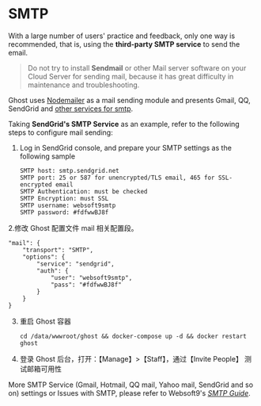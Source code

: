 # SMTP

With a large number of users' practice and feedback, only one way is recommended, that is, using the **third-party SMTP service** to send the email.

> Do not try to install **Sendmail** or other Mail server software on your Cloud Server for sending mail, because it has great difficulty in maintenance and troubleshooting.

Ghost uses [Nodemailer](https://github.com/nodemailer) as a mail sending module and presents Gmail, QQ, SendGrid and [other services for smtp](https://github.com/nodemailer/nodemailer/tree/0.7/#well-known-services-for-smtp).

Taking **SendGrid's SMTP Service** as an example, refer to the following steps to configure mail sending:

1. Log in SendGrid console, and prepare your SMTP settings as the following sample
   ```
   SMTP host: smtp.sendgrid.net
   SMTP port: 25 or 587 for unencrypted/TLS email, 465 for SSL-encrypted email
   SMTP Authentication: must be checked
   SMTP Encryption: must SSL
   SMTP username: websoft9smtp
   SMTP password: #fdfwwBJ8f    
   ```
2.修改 Ghost 配置文件 mail 相关配置段。
   ```
   "mail": {
       "transport": "SMTP",
       "options": {
           "service": "sendgrid",
           "auth": {
               "user": "websoft9smtp",
               "pass": "#fdfwwBJ8f"
           }
       }
   }
   ```
3. 重启 Ghost 容器
   ```
   cd /data/wwwroot/ghost && docker-compose up -d && docker restart ghost
   ```
4. 登录 Ghost 后台，打开：【Manage】>【Staff】，通过【Invite People】 测试邮箱可用性

More SMTP Service (Gmail, Hotmail, QQ mail, Yahoo mail, SendGrid and so on)  settings or Issues with SMTP, please refer to Websoft9's *[SMTP Guide](https://support.websoft9.com/docs/faq/tech-smtp.html)*.

